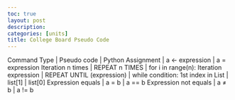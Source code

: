 ```yaml
---
toc: true
layout: post
description: 
categories: [units]
title: College Board Pseudo Code
---
```


Command Type          | Pseudo code     | Python
Assignment            |	a ← expression	| a = expression
Iteration n times     |	REPEAT n TIMES  | for i in range(n):
Iteration expression  | REPEAT UNTIL (expression) |	while condition:
1st index in List     |	list[1] | list[0]
Expression equals     |	a = b	| a == b
Expression not equals |	 a ≠ b	| a != b